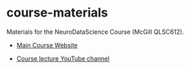 # course-materials

Materials for the NeuroDataScience Course (McGill QLSC612).

- [Main Course Website](https://neurodatascience.github.io/QLS612-Overview/)

- [Course lecture YouTube channel](https://www.youtube.com/playlist?list=PLvBnRHmuiqY_6hfRmfF3468eBGnRqgW1r)
